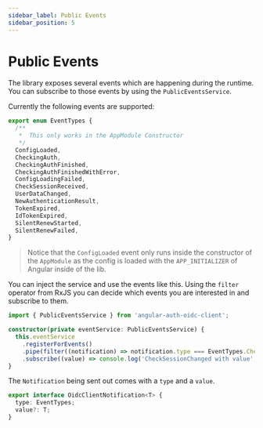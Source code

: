 ```yaml
---
sidebar_label: Public Events
sidebar_position: 5
---
```


# Public Events

The library exposes several events which are happening during the runtime. You can subscribe to those events by using the `PublicEventsService`.

Currently the following events are supported:

```ts
export enum EventTypes {
  /**
   *  This only works in the AppModule Constructor
   */
  ConfigLoaded,
  CheckingAuth,
  CheckingAuthFinished,
  CheckingAuthFinishedWithError,
  ConfigLoadingFailed,
  CheckSessionReceived,
  UserDataChanged,
  NewAuthenticationResult,
  TokenExpired,
  IdTokenExpired,
  SilentRenewStarted,
  SilentRenewFailed,
}
```

> Notice that the `ConfigLoaded` event only runs inside the constructor of the `AppModule` as the config is loaded with the `APP_INITIALIZER` of Angular inside of the lib.

You can inject the service and use the events like this.
Using the `filter` operator from RxJS you can decide which events you are interested in and subscribe to them.

```ts
import { PublicEventsService } from 'angular-auth-oidc-client';

constructor(private eventService: PublicEventsService) {
  this.eventService
    .registerForEvents()
    .pipe(filter((notification) => notification.type === EventTypes.CheckSessionReceived))
    .subscribe((value) => console.log('CheckSessionChanged with value', value));
}
```

The `Notification` being sent out comes with a `type` and a `value`.

```ts
export interface OidcClientNotification<T> {
  type: EventTypes;
  value?: T;
}
```
